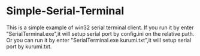 # Simple-Serial-Terminal
This is a simple example of win32 serial terminal client.
If you run it by enter "SerialTerminal.exe",it will setup serial port by config.ini on the relative path.
Or you can run it by enter "SerialTerminal.exe kurumi.txt",it will setup serial port by kurumi.txt.
